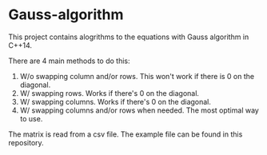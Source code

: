 # Gauss-algorithm
This project contains alogrithms to the equations with Gauss algorithm in C++14.

There are 4 main methods to do this:
1. W/o swapping column and/or rows. This won't work if there is 0 on the diagonal.
2. W/ swapping rows. Works if there's 0 on the diagonal.
3. W/ swapping columns. Works if there's 0 on the diagonal.
4. W/ swapping columns and/or rows when needed. The most optimal way to use.

The matrix is read from a csv file.
The example file can be found in this repository.
